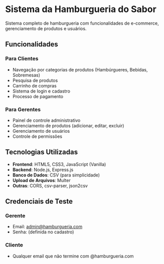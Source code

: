 # Sistema da Hamburgueria do Sabor

Sistema completo de hamburgueria com funcionalidades de e-commerce, gerenciamento de produtos e usuários.


## Funcionalidades

### Para Clientes
- Navegação por categorias de produtos (Hambúrgueres, Bebidas, Sobremesas)
- Pesquisa de produtos
- Carrinho de compras
- Sistema de login e cadastro
- Processo de pagamento

### Para Gerentes
- Painel de controle administrativo
- Gerenciamento de produtos (adicionar, editar, excluir)
- Gerenciamento de usuários
- Controle de permissões


## Tecnologias Utilizadas

- **Frontend**: HTML5, CSS3, JavaScript (Vanilla)
- **Backend**: Node.js, Express.js
- **Banco de Dados**: CSV (para simplicidade)
- **Upload de Arquivos**: Multer
- **Outras**: CORS, csv-parser, json2csv


## Credenciais de Teste

### Gerente
- Email: admin@hamburgueria.com
- Senha: (definida no cadastro)

### Cliente
- Qualquer email que não termine com @hamburgueria.com


